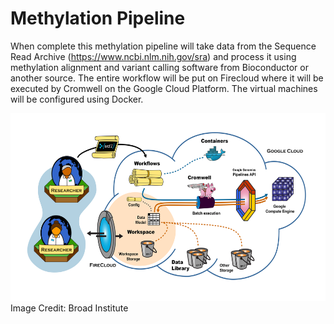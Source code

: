 # Methylation Pipeline

When complete this methylation pipeline will take data from the Sequence Read Archive (https://www.ncbi.nlm.nih.gov/sra) and process it using methylation alignment and variant calling software from Bioconductor or another source. The entire workflow will be put on Firecloud where it will be executed by Cromwell on the Google Cloud Platform. The virtual machines will be configured using Docker. 

<img src="firecloud.svg" width="100%" height="300">
Image Credit: Broad Institute